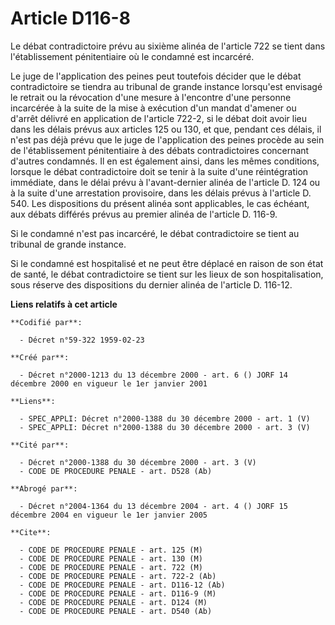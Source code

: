 # Article D116-8

Le débat contradictoire prévu au sixième alinéa de l'article 722 se tient dans l'établissement pénitentiaire où le condamné
est incarcéré.

Le juge de l'application des peines peut toutefois décider que le débat contradictoire se tiendra au tribunal de grande
instance lorsqu'est envisagé le retrait ou la révocation d'une mesure à l'encontre d'une personne incarcérée à la suite de la
mise à exécution d'un mandat d'amener ou d'arrêt délivré en application de l'article 722-2, si le débat doit avoir lieu dans
les délais prévus aux articles 125 ou 130, et que, pendant ces délais, il n'est pas déjà prévu que le juge de l'application
des peines procède au sein de l'établissement pénitentiaire à des débats contradictoires concernant d'autres condamnés. Il en
est également ainsi, dans les mêmes conditions, lorsque le débat contradictoire doit se tenir à la suite d'une réintégration
immédiate, dans le délai prévu à l'avant-dernier alinéa de l'article D. 124 ou à la suite d'une arrestation provisoire, dans
les délais prévus à l'article D. 540. Les dispositions du présent alinéa sont applicables, le cas échéant, aux débats
différés prévus au premier alinéa de l'article D. 116-9.

Si le condamné n'est pas incarcéré, le débat contradictoire se tient au tribunal de grande instance.

Si le condamné est hospitalisé et ne peut être déplacé en raison de son état de santé, le débat contradictoire se tient sur
les lieux de son hospitalisation, sous réserve des dispositions du dernier alinéa de l'article D. 116-12.

**Liens relatifs à cet article**

	**Codifié par**:

	  - Décret n°59-322 1959-02-23

	**Créé par**:

	  - Décret n°2000-1213 du 13 décembre 2000 - art. 6 () JORF 14 décembre 2000 en vigueur le 1er janvier 2001

	**Liens**:

	  - SPEC_APPLI: Décret n°2000-1388 du 30 décembre 2000 - art. 1 (V)
	  - SPEC_APPLI: Décret n°2000-1388 du 30 décembre 2000 - art. 3 (V)

	**Cité par**:

	  - Décret n°2000-1388 du 30 décembre 2000 - art. 3 (V)
	  - CODE DE PROCEDURE PENALE - art. D528 (Ab)

	**Abrogé par**:

	  - Décret n°2004-1364 du 13 décembre 2004 - art. 4 () JORF 15 décembre 2004 en vigueur le 1er janvier 2005

	**Cite**:

	  - CODE DE PROCEDURE PENALE - art. 125 (M)
	  - CODE DE PROCEDURE PENALE - art. 130 (M)
	  - CODE DE PROCEDURE PENALE - art. 722 (M)
	  - CODE DE PROCEDURE PENALE - art. 722-2 (Ab)
	  - CODE DE PROCEDURE PENALE - art. D116-12 (Ab)
	  - CODE DE PROCEDURE PENALE - art. D116-9 (M)
	  - CODE DE PROCEDURE PENALE - art. D124 (M)
	  - CODE DE PROCEDURE PENALE - art. D540 (Ab)
